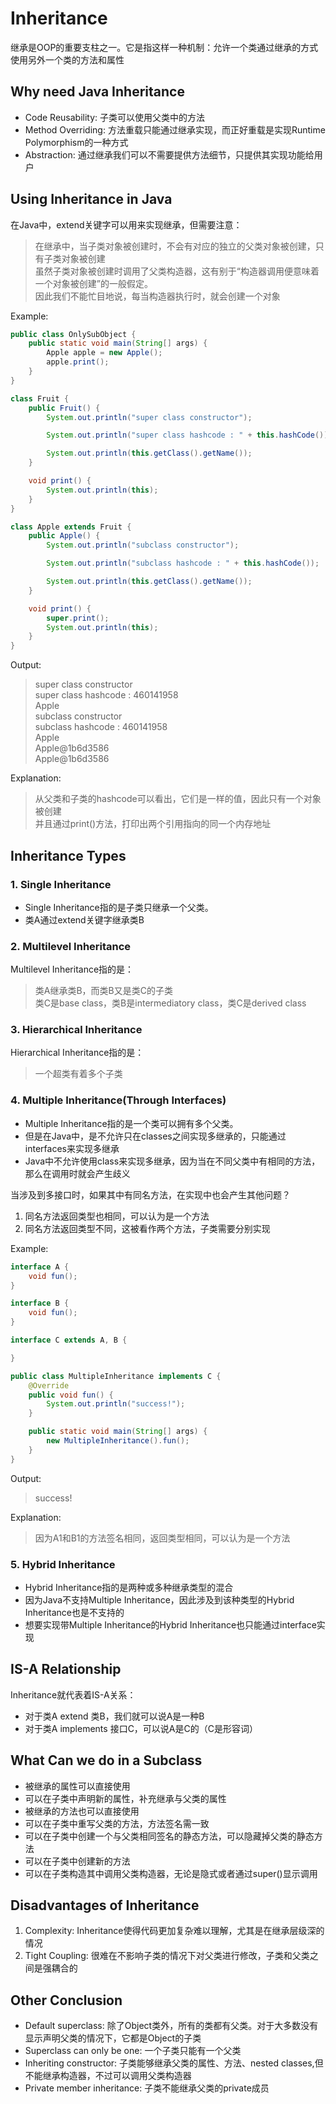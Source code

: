 # Inheritance

继承是OOP的重要支柱之一。它是指这样一种机制：允许一个类通过继承的方式使用另外一个类的方法和属性  

## Why need Java Inheritance

- Code Reusability: 子类可以使用父类中的方法
- Method Overriding: 方法重载只能通过继承实现，而正好重载是实现Runtime Polymorphism的一种方式
- Abstraction: 通过继承我们可以不需要提供方法细节，只提供其实现功能给用户

## Using Inheritance in Java

在Java中，extend关键字可以用来实现继承，但需要注意：  
> 在继承中，当子类对象被创建时，不会有对应的独立的父类对象被创建，只有子类对象被创建  
> 虽然子类对象被创建时调用了父类构造器，这有别于“构造器调用便意味着一个对象被创建”的一般假定。  
> 因此我们不能忙目地说，每当构造器执行时，就会创建一个对象

Example:
```java
public class OnlySubObject {
    public static void main(String[] args) {
        Apple apple = new Apple();
        apple.print();
    }
}

class Fruit {
    public Fruit() {
        System.out.println("super class constructor");

        System.out.println("super class hashcode : " + this.hashCode());

        System.out.println(this.getClass().getName());
    }

    void print() {
        System.out.println(this);
    }
}

class Apple extends Fruit {
    public Apple() {
        System.out.println("subclass constructor");

        System.out.println("subclass hashcode : " + this.hashCode());

        System.out.println(this.getClass().getName());
    }

    void print() {
        super.print();
        System.out.println(this);
    }
}
```

Output:  
> super class constructor  
super class hashcode : 460141958  
Apple  
subclass constructor  
subclass hashcode : 460141958  
Apple  
Apple@1b6d3586  
Apple@1b6d3586

Explanation:
> 从父类和子类的hashcode可以看出，它们是一样的值，因此只有一个对象被创建  
> 并且通过print()方法，打印出两个引用指向的同一个内存地址

## Inheritance Types

### 1. Single Inheritance

- Single Inheritance指的是子类只继承一个父类。
- 类A通过extend关键字继承类B

### 2. Multilevel Inheritance

Multilevel Inheritance指的是：
> 类A继承类B，而类B又是类C的子类  
> 类C是base class，类B是intermediatory class，类C是derived class

### 3. Hierarchical Inheritance

Hierarchical Inheritance指的是：
> 一个超类有着多个子类

### 4. Multiple Inheritance(Through Interfaces)

- Multiple Inheritance指的是一个类可以拥有多个父类。
- 但是在Java中，是不允许只在classes之间实现多继承的，只能通过interfaces来实现多继承
- Java中不允许使用class来实现多继承，因为当在不同父类中有相同的方法，那么在调用时就会产生歧义

当涉及到多接口时，如果其中有同名方法，在实现中也会产生其他问题？

1. 同名方法返回类型也相同，可以认为是一个方法
2. 同名方法返回类型不同，这被看作两个方法，子类需要分别实现

Example:
```java
interface A {
    void fun();
}

interface B {
    void fun();
}

interface C extends A, B {

}

public class MultipleInheritance implements C {
    @Override
    public void fun() {
        System.out.println("success!");
    }

    public static void main(String[] args) {
        new MultipleInheritance().fun();
    }
}
```

Output:
> success!

Explanation:
> 因为A1和B1的方法签名相同，返回类型相同，可以认为是一个方法

### 5. Hybrid Inheritance

- Hybrid Inheritance指的是两种或多种继承类型的混合
- 因为Java不支持Multiple Inheritance，因此涉及到该种类型的Hybrid Inheritance也是不支持的
- 想要实现带Multiple Inheritance的Hybrid Inheritance也只能通过interface实现

## IS-A Relationship

Inheritance就代表着IS-A关系：
- 对于类A extend 类B，我们就可以说A是一种B
- 对于类A implements 接口C，可以说A是C的（C是形容词）

## What Can we do in a Subclass

- 被继承的属性可以直接使用
- 可以在子类中声明新的属性，补充继承与父类的属性
- 被继承的方法也可以直接使用
- 可以在子类中重写父类的方法，方法签名需一致
- 可以在子类中创建一个与父类相同签名的静态方法，可以隐藏掉父类的静态方法
- 可以在子类中创建新的方法
- 可以在子类构造其中调用父类构造器，无论是隐式或者通过super()显示调用

## Disadvantages of Inheritance

1. Complexity: Inheritance使得代码更加复杂难以理解，尤其是在继承层级深的情况
2. Tight Coupling: 很难在不影响子类的情况下对父类进行修改，子类和父类之间是强耦合的

## Other Conclusion

- Default superclass: 除了Object类外，所有的类都有父类。对于大多数没有显示声明父类的情况下，它都是Object的子类
- Superclass can only be one: 一个子类只能有一个父类
- Inheriting constructor: 子类能够继承父类的属性、方法、nested classes,但不能继承构造器，不过可以调用父类构造器
- Private member inheritance: 子类不能继承父类的private成员

    